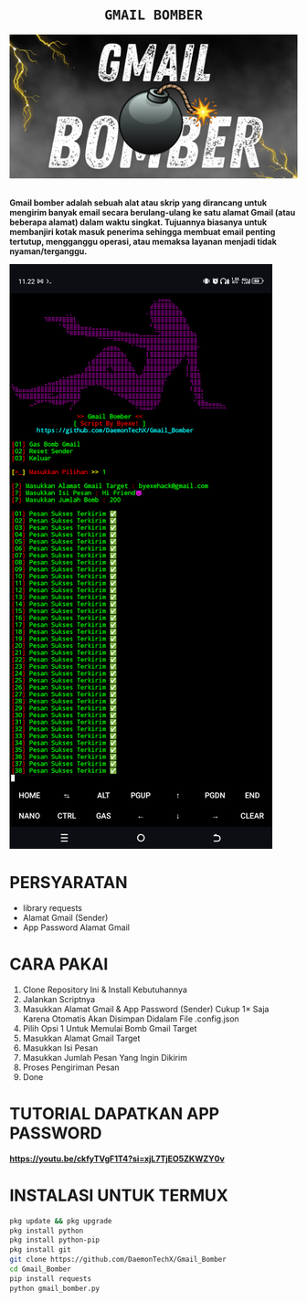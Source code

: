 <h1 align="center"><code>GMAIL BOMBER</code></h1> <p align="center"> <img src="https://github.com/DaemonTechX/gmail_bomber/blob/main/gmail_bomb.png" width="590"><br><br>

**Gmail bomber adalah sebuah alat atau skrip yang dirancang untuk mengirim banyak email secara berulang-ulang ke satu alamat Gmail (atau beberapa alamat) dalam waktu singkat. Tujuannya biasanya untuk membanjiri kotak masuk penerima sehingga membuat email penting tertutup, mengganggu operasi, atau memaksa layanan menjadi tidak nyaman/terganggu.**

![Screenshot Dalam Tool](https://github.com/DaemonTechX/Gmail_Bomber/blob/main/Screenshot_20250914-112242.png)

# PERSYARATAN
- library requests
- Alamat Gmail (Sender)
- App Password Alamat Gmail

# CARA PAKAI
1. Clone Repository Ini & Install Kebutuhannya
2. Jalankan Scriptnya
3. Masukkan Alamat Gmail & App Password (Sender) Cukup 1× Saja Karena Otomatis Akan Disimpan Didalam File .config.json
4. Pilih Opsi 1 Untuk Memulai Bomb Gmail Target
5. Masukkan Alamat Gmail Target
6. Masukkan Isi Pesan
7. Masukkan Jumlah Pesan Yang Ingin Dikirim
8. Proses Pengiriman Pesan
9. Done

# TUTORIAL DAPATKAN APP PASSWORD
**https://youtu.be/ckfyTVgF1T4?si=xjL7TjEO5ZKWZY0v**

# INSTALASI UNTUK TERMUX
```bash
pkg update && pkg upgrade
pkg install python
pkg install python-pip
pkg install git
git clone https://github.com/DaemonTechX/Gmail_Bomber
cd Gmail_Bomber
pip install requests
python gmail_bomber.py
```
